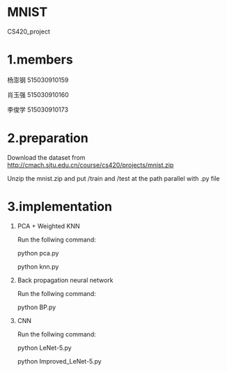 # MNIST
CS420_project

# 1.members
  杨澎钢 515030910159

  肖玉强 515030910160

  李俊学 515030910173

# 2.preparation
  Download the dataset from http://cmach.sjtu.edu.cn/course/cs420/projects/mnist.zip 
  
  Unzip the mnist.zip and put /train and /test at the path parallel with .py file
  
# 3.implementation
  1. PCA + Weighted KNN
     
     Run the follwing command:
        
        python pca.py
        
        python knn.py
  
  2. Back propagation neural network
     
     Run the follwing command:
        
        python BP.py
  
  3. CNN
     
     Run the follwing command:
        
        python LeNet-5.py
        
        python Improved_LeNet-5.py
